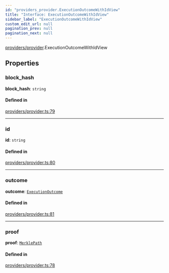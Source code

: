 ```yaml
---
id: "providers_provider.ExecutionOutcomeWithIdView"
title: "Interface: ExecutionOutcomeWithIdView"
sidebar_label: "ExecutionOutcomeWithIdView"
custom_edit_url: null
pagination_prev: null
pagination_next: null
---
```


[providers/provider](../modules/providers_provider.md).ExecutionOutcomeWithIdView

## Properties

### block\_hash

 **block\_hash**: `string`

#### Defined in

[providers/provider.ts:79](https://github.com/maxhr/near-api-js/blob/a0c9a104/packages/near-api-js/src/providers/provider.ts#L79)

___

### id

 **id**: `string`

#### Defined in

[providers/provider.ts:80](https://github.com/maxhr/near-api-js/blob/a0c9a104/packages/near-api-js/src/providers/provider.ts#L80)

___

### outcome

 **outcome**: [`ExecutionOutcome`](providers_provider.ExecutionOutcome.md)

#### Defined in

[providers/provider.ts:81](https://github.com/maxhr/near-api-js/blob/a0c9a104/packages/near-api-js/src/providers/provider.ts#L81)

___

### proof

 **proof**: [`MerklePath`](../modules/providers_provider.md#merklepath)

#### Defined in

[providers/provider.ts:78](https://github.com/maxhr/near-api-js/blob/a0c9a104/packages/near-api-js/src/providers/provider.ts#L78)

